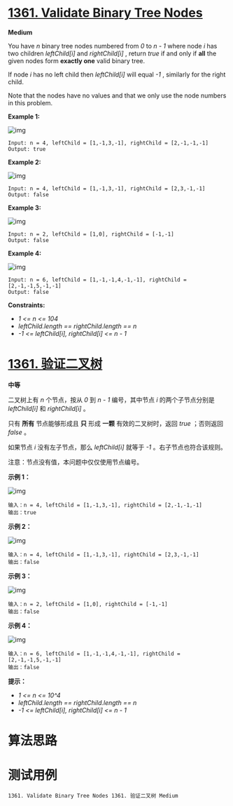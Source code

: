 # [1361. Validate Binary Tree Nodes][enTitle]

**Medium**

You have  *n*  binary tree nodes numbered from  *0*  to  *n - 1*  where node  *i*  has two children  *leftChild[i]*  and  *rightChild[i]* , return  *true*  if and only if **all**  the given nodes form **exactly one**  valid binary tree.

If node  *i*  has no left child then  *leftChild[i]*  will equal  *-1* , similarly for the right child.

Note that the nodes have no values and that we only use the node numbers in this problem.



**Example 1:** 

![img](https://assets.leetcode.com/uploads/2019/08/23/1503_ex1.png)

```
Input: n = 4, leftChild = [1,-1,3,-1], rightChild = [2,-1,-1,-1]
Output: true

```

**Example 2:** 

![img](https://assets.leetcode.com/uploads/2019/08/23/1503_ex2.png)

```
Input: n = 4, leftChild = [1,-1,3,-1], rightChild = [2,3,-1,-1]
Output: false

```

**Example 3:** 

![img](https://assets.leetcode.com/uploads/2019/08/23/1503_ex3.png)

```
Input: n = 2, leftChild = [1,0], rightChild = [-1,-1]
Output: false

```

**Example 4:** 

![img](https://assets.leetcode.com/uploads/2019/08/23/1503_ex4.png)

```
Input: n = 6, leftChild = [1,-1,-1,4,-1,-1], rightChild = [2,-1,-1,5,-1,-1]
Output: false

```



**Constraints:** 

-  *1 <= n <= 104*  
-  *leftChild.length == rightChild.length == n*  
-  *-1 <= leftChild[i], rightChild[i] <= n - 1* 


# [1361. 验证二叉树][cnTitle]

**中等**

二叉树上有  *n*  个节点，按从  *0*  到  *n - 1*  编号，其中节点  *i*  的两个子节点分别是  *leftChild[i]*  和  *rightChild[i]* 。

只有 **所有**  节点能够形成且 **只**  形成 **一颗**  有效的二叉树时，返回  *true* ；否则返回  *false* 。

如果节点  *i*  没有左子节点，那么  *leftChild[i]*  就等于  *-1* 。右子节点也符合该规则。

注意：节点没有值，本问题中仅仅使用节点编号。



**示例 1：** 

![img](https://assets.leetcode-cn.com/aliyun-lc-upload/uploads/2020/02/23/1503_ex1.png)

```
输入：n = 4, leftChild = [1,-1,3,-1], rightChild = [2,-1,-1,-1]
输出：true

```

**示例 2：** 

![img](https://assets.leetcode-cn.com/aliyun-lc-upload/uploads/2020/02/23/1503_ex2.png)

```
输入：n = 4, leftChild = [1,-1,3,-1], rightChild = [2,3,-1,-1]
输出：false

```

**示例 3：** 

![img](https://assets.leetcode-cn.com/aliyun-lc-upload/uploads/2020/02/23/1503_ex3.png)

```
输入：n = 2, leftChild = [1,0], rightChild = [-1,-1]
输出：false

```

**示例 4：** 

![img](https://assets.leetcode-cn.com/aliyun-lc-upload/uploads/2020/02/23/1503_ex4.png)

```
输入：n = 6, leftChild = [1,-1,-1,4,-1,-1], rightChild = [2,-1,-1,5,-1,-1]
输出：false

```



**提示：** 

-  *1 <= n <= 10^4*  
-  *leftChild.length == rightChild.length == n*  
-  *-1 <= leftChild[i], rightChild[i] <= n - 1* 




# 算法思路

# 测试用例
```
1361. Validate Binary Tree Nodes 1361. 验证二叉树 Medium
```

[enTitle]: https://leetcode.com/problems/validate-binary-tree-nodes/
[cnTitle]: https://leetcode-cn.com/problems/validate-binary-tree-nodes/
